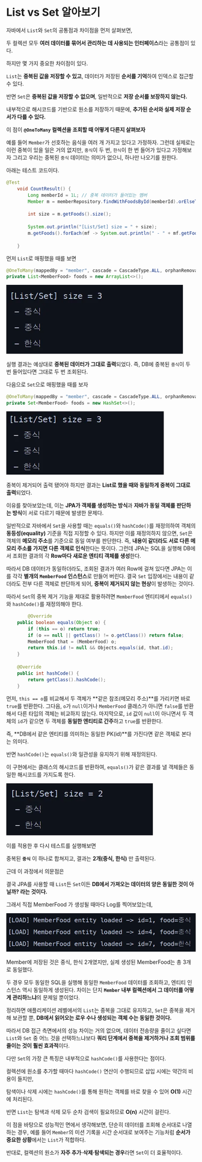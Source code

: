 # List vs Set 알아보기
자바에서 `List`와 `Set`의 공통점과 차이점을 먼저 살펴보면,

두 컬렉션 모두 **여러 데이터를 묶어서 관리하는 데 사용되는 인터페이스**라는 공통점이 있다.

하지만 몇 가지 중요한 차이점이 있다.

`List`는 **중복된 값을 저장할 수 있고**, 데이터가 저장된 **순서를 기억**하여 인덱스로 접근할 수 있다.

반면 `Set`은 **중복된 값을 저장할 수 없으며**, 일반적으로 **저장 순서를 보장하지 않는다.**

내부적으로 해시코드를 기반으로 원소를 저장하기 때문에, **추가된 순서와 실제 저장 순서가 다를 수 있다.**

이 점이 **`@OneToMany` 컬렉션을 조회할 때 어떻게 다른지 살펴보자**

예를 들어 `Member`가 선호하는 음식을 여러 개 가지고 있다고 가정하자.
그런데 실제로는 이런 중복이 있을 일은 거의 없지만, `중식`이 두 번, `한식`이 한 번 들어가 있다고 가정해보자
그리고 우리는 중복된 `중식` 데이터는 의미가 없으니, 하나만 나오기를 원한다. 

아래는 테스트 코드이다.

```java
@Test
    void CountResult() {
        Long memberId = 1L; // 중복 데이터가 들어있는 멤버
        Member m = memberRepository.findWithFoodsById(memberId).orElseThrow();

        int size = m.getFoods().size();

        System.out.println("[List/Set] size = " + size);
        m.getFoods().forEach(mf -> System.out.println(" - " + mf.getFood().getName()));

    }
```

먼저 `List`로 매핑했을 때를 보면 

```java
@OneToMany(mappedBy = "member", cascade = CascadeType.ALL, orphanRemoval = true)
private List<MemberFood> foods = new ArrayList<>();
```

![image.png](../chapter04/image/set_vs_list_1.png)

실행 결과는 예상대로 **중복된 데이터가 그대로 출력**되었다.
즉, DB에 중복된 `중식`이 두 번 들어있다면 그대로 두 번 조회된다.

다음으로 `Set`으로 매핑했을 때를 보자

```java
@OneToMany(mappedBy = "member", cascade = CascadeType.ALL, orphanRemoval = true)
private Set<MemberFood> foods = new HashSet<>();
```

![image.png](../chapter04/image/set_vs_list_2.png)

중복이 제거되어 출력 됐어야 하지만 결과는 **List로 했을 때와 동일하게 중복이 그대로 출력**되었다.

이유를 찾아보았는데, 이는 **JPA가 객체를 생성하는 방식**과 **자바가 동일 객체를 판단하는 방식**이 서로 다르기 때문에 발생한 문제다. 

일반적으로 자바에서 `Set`을 사용할 때는 `equals()`와 `hashCode()`를 재정의하여 객체의 **동등성(equality)** 기준을 직접 지정할 수 있다. 하지만 이를 재정의하지 않으면, `Set`은 객체의 **메모리 주소**를 기준으로 동일 여부를 판단한다. 즉, **내용이 같더라도 서로 다른 메모리 주소를 가지면 다른 객체로 인식**한다는 뜻이다. 그런데 JPA는 SQL을 실행해 DB에서 조회한 결과의 각 **Row마다 새로운 엔티티 객체를 생성**한다. 

따라서 DB 데이터가 동일하더라도, 조회된 결과가 여러 Row에 걸쳐 있다면 JPA는 이를 각각 **별개의 `MemberFood` 인스턴스**로 만들어 버린다. 결국 `Set` 입장에서는 내용이 같더라도 전부 다른 객체로 판단하게 되어, **중복이 제거되지 않는 현상**이 발생하는 것이다. 

따라서 `Set`의 중복 제거 기능을 제대로 활용하려면
`MemberFood` 엔티티에서 `equals()`와 `hashCode()`를 재정의해야 한다.

```java
		@Override
    public boolean equals(Object o) {
        if (this == o) return true;
        if (o == null || getClass() != o.getClass()) return false;
        MemberFood that = (MemberFood) o;
        return this.id != null && Objects.equals(id, that.id);
    }

    @Override
    public int hashCode() {
        return getClass().hashCode();
    }
```

먼저, `this == o`를 비교해서 두 객체가 **같은 참조(메모리 주소)**를 가리키면 바로 `true`를 반환한다. 그다음, `o`가 `null`이거나 `MemberFood` 클래스가 아니면 `false`를 반환해서 다른 타입의 객체는 비교하지 않는다. 마지막으로, `id` 값이 `null`이 아니면서 두 객체의 `id`가 같으면 두 객체를 **동일한 엔티티로 간주**하고 `true`를 반환한다.

즉, **DB에서 같은 엔티티를 의미하는 동일한 PK(id)**를 가진다면 같은 객체로 본다는 의미다.

반면 `hashCode()`는 `equals()`와 일관성을 유지하기 위해 재정의된다.

이 구현에서는 클래스의 해시코드를 반환하여, `equals()`가 같은 결과를 낼 객체들은 동일한 해시코드를 가지도록 한다.

![image.png](../chapter04/image/set_vs_list_3.png)

이를 적용한 후 다시 테스트를 실행해보면 

중복된 **`중식`** 이 하나로 합쳐지고, 결과는 **2개(중식, 한식)** 만 출력된다.

근데 이 과정에서 의문점은 

결국 JPA를 사용할 때 `List`든 `Set`이든 **DB에서 가져오는 데이터의 양은 동일한 것이 아닐까? 라는 것이다.**

그래서 직접 MemberFood 가 생성될 때마다 Log를 찍어보았는데, 

![image.png](../chapter04/image/set_vs_list_4.png)

Member에 저장된 것은 중식, 한식 2개였지만, 실제 생성된 MemberFood는 총 3개로 동일했다.

두 경우 모두 동일한 SQL을 실행해 동일한 `MemberFood` 데이터를 조회하고, 엔티티 인스턴스 역시 동일하게 생성된다. 차이는 단지 **`Member` 내부 컬렉션에서 그 데이터를 어떻게 관리하느냐**의 문제일 뿐이었다.

정리하면 애플리케이션 레벨에서의 `List`는 중복을 그대로 유지하고, `Set`은 중복을 제거해 보관할 뿐, **DB에서 읽어오는 로우 수나 생성되는 객체 수는 동일한 것이다.**

따라서 DB 접근 측면에서의 성능 차이는 거의 없으며, 데이터 전송량을 줄이고 싶다면 `List`와 `Set` 중 어느 것을 선택하느냐보다 **쿼리 단계에서 중복을 제거하거나 조회 범위를 줄이는 것이 훨씬 효과적**이다.

다만 `Set`의 가장 큰 특징은 내부적으로 `hashCode()`를 사용한다는 점이다.

컬렉션에 원소를 추가할 때마다 `hashCode()` 연산이 수행되므로 삽입 시에는 약간의 비용이 들지만,

탐색이나 삭제 시에는 `hashCode()`를 통해 원하는 객체를 바로 찾을 수 있어 **O(1)** 시간에 처리된다.

반면 `List`는 탐색과 삭제 모두 순차 검색이 필요하므로 **O(n)** 시간이 걸린다.

이 점을 바탕으로 성능적인 면에서 생각해보면, 단순히 데이터를 조회해 순서대로 나열하는 경우, 예를 들어 `Member`의 미션 기록을 시간 순서대로 보여주는 기능처럼 **순서가 중요한 상황**에서는 `List`가 적합하다.

반대로, 컬렉션의 원소가 **자주 추가·삭제·탐색되는 경우**라면 `Set`이 더 효율적이다.